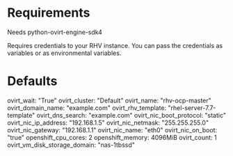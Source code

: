 # Requirements

Needs python-ovirt-engine-sdk4

Requires credentials to your RHV instance. You can pass the credentials as variables or as environmental variables.


# Defaults

ovirt_wait: "True"
ovirt_cluster: "Default"
ovirt_name: "rhv-ocp-master"
ovirt_domain_name: "example.com"
ovirt_rhv_template: "rhel-server-7.7-template"
ovirt_dns_search: "example.com"
ovirt_nic_boot_protocol: "static"
ovirt_nic_ip_address: "192.168.1.5"
ovirt_nic_netmask: "255.255.255.0"
ovirt_nic_gateway: "192.168.1.1"
ovirt_nic_name: "eth0"
ovirt_nic_on_boot: "true"
openshift_cpu_cores: 2
openshift_memory: 4096MiB
ovirt_count: 1
ovirt_vm_disk_storage_domain: "nas-1tbssd"

